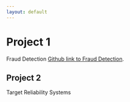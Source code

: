 ```yaml
---
layout: default
---
```


# Project 1

 Fraud Detection 
[Github link to Fraud Detection](https://github.com/Mahalakshmi-Totad/fraud_detection).

## Project 2

Target Reliability Systems

